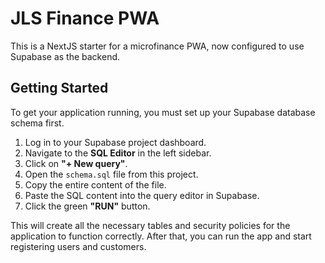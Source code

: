 # JLS Finance PWA

This is a NextJS starter for a microfinance PWA, now configured to use Supabase as the backend.

## Getting Started

To get your application running, you must set up your Supabase database schema first.

1.  Log in to your Supabase project dashboard.
2.  Navigate to the **SQL Editor** in the left sidebar.
3.  Click on **"+ New query"**.
4.  Open the `schema.sql` file from this project.
5.  Copy the entire content of the file.
6.  Paste the SQL content into the query editor in Supabase.
7.  Click the green **"RUN"** button.

This will create all the necessary tables and security policies for the application to function correctly. After that, you can run the app and start registering users and customers.
